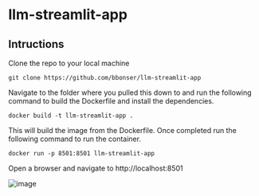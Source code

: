 # llm-streamlit-app
## Intructions
Clone the repo to your local machine

```git clone https://github.com/bbonser/llm-streamlit-app```

Navigate to the folder where you pulled this down to and run the following command to build the Dockerfile and install the dependencies.

```docker
docker build -t llm-streamlit-app .
```
This will build the image from the Dockerfile.
Once completed run the following command to run the container.

```docker
docker run -p 8501:8501 llm-streamlit-app
```
Open a browser and navigate to http://localhost:8501

![image](https://github.com/bbonser/llm-streamlit-app/assets/26509652/114c7b91-864e-40b4-b659-a69c17b1c7d8)
